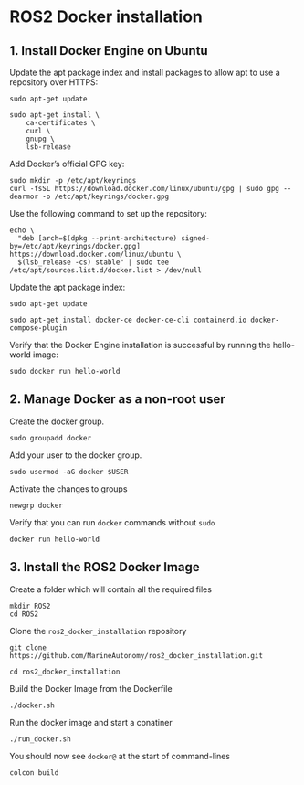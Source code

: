 # ROS2 Docker installation

## 1. Install Docker Engine on Ubuntu

Update the apt package index and install packages to allow apt to use a repository over HTTPS:

```
sudo apt-get update

sudo apt-get install \
    ca-certificates \
    curl \
    gnupg \
    lsb-release
```

Add Docker’s official GPG key:

```
sudo mkdir -p /etc/apt/keyrings
curl -fsSL https://download.docker.com/linux/ubuntu/gpg | sudo gpg --dearmor -o /etc/apt/keyrings/docker.gpg
```

Use the following command to set up the repository:
```
echo \
  "deb [arch=$(dpkg --print-architecture) signed-by=/etc/apt/keyrings/docker.gpg] https://download.docker.com/linux/ubuntu \
  $(lsb_release -cs) stable" | sudo tee /etc/apt/sources.list.d/docker.list > /dev/null
```

Update the apt package index:
```
sudo apt-get update
```
```
sudo apt-get install docker-ce docker-ce-cli containerd.io docker-compose-plugin
```

Verify that the Docker Engine installation is successful by running the hello-world image:
```
sudo docker run hello-world
```

## 2. Manage Docker as a non-root user

Create the docker group.
```
sudo groupadd docker
```

Add your user to the docker group.
```
sudo usermod -aG docker $USER
```

Activate the changes to groups
```
newgrp docker
```

Verify that you can run `docker` commands without `sudo`
```
docker run hello-world
```

## 3. Install the ROS2 Docker Image

Create a folder which will contain all the required files
```
mkdir ROS2
cd ROS2
```

Clone the `ros2_docker_installation` repository
```
git clone https://github.com/MarineAutonomy/ros2_docker_installation.git
```
```
cd ros2_docker_installation
```

Build the Docker Image from the Dockerfile
```
./docker.sh
```

Run the docker image and start a conatiner
```
./run_docker.sh
```

You should now see `docker@` at the start of command-lines
```
colcon build
```











